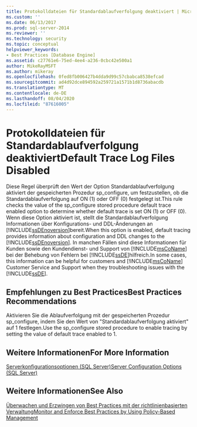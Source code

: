 ```yaml
---
title: Protokolldateien für Standardablaufverfolgung deaktiviert | Microsoft-Dokumentation
ms.custom: ''
ms.date: 06/13/2017
ms.prod: sql-server-2014
ms.reviewer: ''
ms.technology: security
ms.topic: conceptual
helpviewer_keywords:
- Best Practices [Database Engine]
ms.assetid: c27761e6-75ed-4ee4-a236-0cbc42e500a1
author: MikeRayMSFT
ms.author: mikeray
ms.openlocfilehash: 0fed8fb006427b4dda9d99c57cbabca8538efcad
ms.sourcegitcommit: ad4d92dce894592a259721a1571b1d8736abacdb
ms.translationtype: MT
ms.contentlocale: de-DE
ms.lasthandoff: 08/04/2020
ms.locfileid: "87616005"
---
```

# <a name="default-trace-log-files-disabled"></a><span data-ttu-id="e2ed3-102">Protokolldateien für Standardablaufverfolgung deaktiviert</span><span class="sxs-lookup"><span data-stu-id="e2ed3-102">Default Trace Log Files Disabled</span></span>
  <span data-ttu-id="e2ed3-103">Diese Regel überprüft den Wert der Option Standardablaufverfolgung aktiviert der gespeicherten Prozedur sp_configure, um festzustellen, ob die Standardablaufverfolgung auf ON (1) oder OFF (0) festgelegt ist.</span><span class="sxs-lookup"><span data-stu-id="e2ed3-103">This rule checks the value of the sp_configure stored procedure default trace enabled option to determine whether default trace is set ON (1) or OFF (0).</span></span> <span data-ttu-id="e2ed3-104">Wenn diese Option aktiviert ist, stellt die Standardablaufverfolgung Informationen über Konfigurations- und DDL-Änderungen an [!INCLUDE[ssDEnoversion](../../includes/ssdenoversion-md.md)]bereit.</span><span class="sxs-lookup"><span data-stu-id="e2ed3-104">When this option is enabled, default tracing provides information about configuration and DDL changes to the [!INCLUDE[ssDEnoversion](../../includes/ssdenoversion-md.md)].</span></span> <span data-ttu-id="e2ed3-105">In manchen Fällen sind diese Informationen für Kunden sowie den Kundendienst- und Support von [!INCLUDE[msCoName](../../includes/msconame-md.md)] bei der Behebung von Fehlern bei [!INCLUDE[ssDE](../../includes/ssde-md.md)]hilfreich.</span><span class="sxs-lookup"><span data-stu-id="e2ed3-105">In some cases, this information can be helpful for customers and [!INCLUDE[msCoName](../../includes/msconame-md.md)] Customer Service and Support when they troubleshooting issues with the [!INCLUDE[ssDE](../../includes/ssde-md.md)].</span></span>  
  
## <a name="best-practices-recommendations"></a><span data-ttu-id="e2ed3-106">Empfehlungen zu Best Practices</span><span class="sxs-lookup"><span data-stu-id="e2ed3-106">Best Practices Recommendations</span></span>  
 <span data-ttu-id="e2ed3-107">Aktivieren Sie die Ablaufverfolgung mit der gespeicherten Prozedur sp_configure, indem Sie den Wert von "Standardablaufverfolgung aktiviert" auf 1 festlegen.</span><span class="sxs-lookup"><span data-stu-id="e2ed3-107">Use the sp_configure stored procedure to enable tracing by setting the value of default trace enabled to 1.</span></span>  
  
## <a name="for-more-information"></a><span data-ttu-id="e2ed3-108">Weitere Informationen</span><span class="sxs-lookup"><span data-stu-id="e2ed3-108">For More Information</span></span>  
 [<span data-ttu-id="e2ed3-109">Serverkonfigurationsoptionen &#40;SQL Server&#41;</span><span class="sxs-lookup"><span data-stu-id="e2ed3-109">Server Configuration Options &#40;SQL Server&#41;</span></span>](../../database-engine/configure-windows/server-configuration-options-sql-server.md)  
  
## <a name="see-also"></a><span data-ttu-id="e2ed3-110">Weitere Informationen</span><span class="sxs-lookup"><span data-stu-id="e2ed3-110">See Also</span></span>  
 [<span data-ttu-id="e2ed3-111">Überwachen und Erzwingen von Best Practices mit der richtlinienbasierten Verwaltung</span><span class="sxs-lookup"><span data-stu-id="e2ed3-111">Monitor and Enforce Best Practices by Using Policy-Based Management</span></span>](monitor-and-enforce-best-practices-by-using-policy-based-management.md)  
  
  
